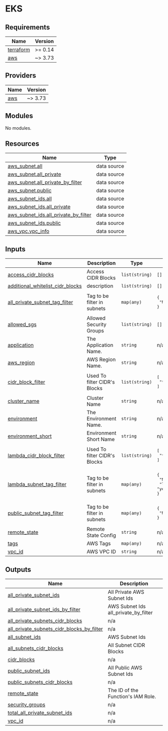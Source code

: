 # EKS

## Requirements

| Name | Version |
|------|---------|
| <a name="requirement_terraform"></a> [terraform](#requirement\_terraform) | >= 0.14 |
| <a name="requirement_aws"></a> [aws](#requirement\_aws) | ~> 3.73 |

## Providers

| Name | Version |
|------|---------|
| <a name="provider_aws"></a> [aws](#provider\_aws) | ~> 3.73 |

## Modules

No modules.

## Resources

| Name | Type |
|------|------|
| [aws_subnet.all](https://registry.terraform.io/providers/hashicorp/aws/latest/docs/data-sources/subnet) | data source |
| [aws_subnet.all_private](https://registry.terraform.io/providers/hashicorp/aws/latest/docs/data-sources/subnet) | data source |
| [aws_subnet.all_private_by_filter](https://registry.terraform.io/providers/hashicorp/aws/latest/docs/data-sources/subnet) | data source |
| [aws_subnet.public](https://registry.terraform.io/providers/hashicorp/aws/latest/docs/data-sources/subnet) | data source |
| [aws_subnet_ids.all](https://registry.terraform.io/providers/hashicorp/aws/latest/docs/data-sources/subnet_ids) | data source |
| [aws_subnet_ids.all_private](https://registry.terraform.io/providers/hashicorp/aws/latest/docs/data-sources/subnet_ids) | data source |
| [aws_subnet_ids.all_private_by_filter](https://registry.terraform.io/providers/hashicorp/aws/latest/docs/data-sources/subnet_ids) | data source |
| [aws_subnet_ids.public](https://registry.terraform.io/providers/hashicorp/aws/latest/docs/data-sources/subnet_ids) | data source |
| [aws_vpc.vpc_info](https://registry.terraform.io/providers/hashicorp/aws/latest/docs/data-sources/vpc) | data source |

## Inputs

| Name | Description | Type | Default | Required |
|------|-------------|------|---------|:--------:|
| <a name="input_access_cidr_blocks"></a> [access\_cidr\_blocks](#input\_access\_cidr\_blocks) | Access CIDR Blocks | `list(string)` | `[]` | no |
| <a name="input_additional_whitelist_cidr_blocks"></a> [additional\_whitelist\_cidr\_blocks](#input\_additional\_whitelist\_cidr\_blocks) | description | `list(string)` | `[]` | no |
| <a name="input_all_private_subnet_tag_filter"></a> [all\_private\_subnet\_tag\_filter](#input\_all\_private\_subnet\_tag\_filter) | Tag to be filter in subnets | `map(any)` | <pre>{<br>  "Name": "*private*"<br>}</pre> | no |
| <a name="input_allowed_sgs"></a> [allowed\_sgs](#input\_allowed\_sgs) | Allowed Security Groups | `list(string)` | `[]` | no |
| <a name="input_application"></a> [application](#input\_application) | The Application Name. | `string` | n/a | yes |
| <a name="input_aws_region"></a> [aws\_region](#input\_aws\_region) | AWS Region Name. | `string` | n/a | yes |
| <a name="input_cidr_block_filter"></a> [cidr\_block\_filter](#input\_cidr\_block\_filter) | Used To filter CIDR's Blocks | `list(string)` | <pre>[<br>  "*"<br>]</pre> | no |
| <a name="input_cluster_name"></a> [cluster\_name](#input\_cluster\_name) | Cluster Name | `string` | n/a | yes |
| <a name="input_environment"></a> [environment](#input\_environment) | The Environment Name. | `string` | n/a | yes |
| <a name="input_environment_short"></a> [environment\_short](#input\_environment\_short) | Environment Short Name | `string` | n/a | yes |
| <a name="input_lambda_cidr_block_filter"></a> [lambda\_cidr\_block\_filter](#input\_lambda\_cidr\_block\_filter) | Used To filter CIDR's Blocks | `list(string)` | <pre>[<br>  "*"<br>]</pre> | no |
| <a name="input_lambda_subnet_tag_filter"></a> [lambda\_subnet\_tag\_filter](#input\_lambda\_subnet\_tag\_filter) | Tag to be filter in subnets | `map(any)` | <pre>{<br>  "Name": "*private*",<br>  "lambda": "yes"<br>}</pre> | no |
| <a name="input_public_subnet_tag_filter"></a> [public\_subnet\_tag\_filter](#input\_public\_subnet\_tag\_filter) | Tag to be filter in subnets | `map(any)` | <pre>{<br>  "Name": "*public*"<br>}</pre> | no |
| <a name="input_remote_state"></a> [remote\_state](#input\_remote\_state) | Remote State Config | `string` | n/a | yes |
| <a name="input_tags"></a> [tags](#input\_tags) | AWS Tags | `map(any)` | n/a | yes |
| <a name="input_vpc_id"></a> [vpc\_id](#input\_vpc\_id) | AWS VPC ID | `string` | n/a | yes |

## Outputs

| Name | Description |
|------|-------------|
| <a name="output_all_private_subnet_ids"></a> [all\_private\_subnet\_ids](#output\_all\_private\_subnet\_ids) | All Private AWS Subnet Ids |
| <a name="output_all_private_subnet_ids_by_filter"></a> [all\_private\_subnet\_ids\_by\_filter](#output\_all\_private\_subnet\_ids\_by\_filter) | AWS Subnet Ids all\_private\_by\_filter |
| <a name="output_all_private_subnets_cidr_blocks"></a> [all\_private\_subnets\_cidr\_blocks](#output\_all\_private\_subnets\_cidr\_blocks) | n/a |
| <a name="output_all_private_subnets_cidr_blocks_by_filter"></a> [all\_private\_subnets\_cidr\_blocks\_by\_filter](#output\_all\_private\_subnets\_cidr\_blocks\_by\_filter) | n/a |
| <a name="output_all_subnet_ids"></a> [all\_subnet\_ids](#output\_all\_subnet\_ids) | AWS Subnet Ids |
| <a name="output_all_subnets_cidr_blocks"></a> [all\_subnets\_cidr\_blocks](#output\_all\_subnets\_cidr\_blocks) | All Subnet CIDR Blocks |
| <a name="output_cidr_blocks"></a> [cidr\_blocks](#output\_cidr\_blocks) | n/a |
| <a name="output_public_subnet_ids"></a> [public\_subnet\_ids](#output\_public\_subnet\_ids) | All Public AWS Subnet Ids |
| <a name="output_public_subnets_cidr_blocks"></a> [public\_subnets\_cidr\_blocks](#output\_public\_subnets\_cidr\_blocks) | n/a |
| <a name="output_remote_state"></a> [remote\_state](#output\_remote\_state) | The ID of the Function's IAM Role. |
| <a name="output_security_groups"></a> [security\_groups](#output\_security\_groups) | n/a |
| <a name="output_total_all_private_subnet_ids"></a> [total\_all\_private\_subnet\_ids](#output\_total\_all\_private\_subnet\_ids) | n/a |
| <a name="output_vpc_id"></a> [vpc\_id](#output\_vpc\_id) | n/a |
